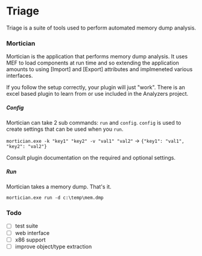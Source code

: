 # Triage
Triage is a suite of tools used to perform automated memory dump analysis.

### Mortician
Mortician is the application that performs memory dump analysis. It uses MEF to load components at run time and so 
extending the application amounts to using [Import] and [Export] attributes and implmeneted various interfaces.

If you follow the setup correctly, your plugin will just "work". There is an excel based plugin to learn from or use
included in the Analyzers project.

##### Config
Mortician can take 2 sub commands: `run` and `config`. `config` is used to create settings that can be used when you
`run`.

`mortician.exe -k "key1" "key2" -v "val1" "val2"` -> `{"key1": "val1", "key2": "val2"}`

Consult plugin documentation on the required and optional settings.

##### Run
Mortician takes a memory dump. That's it.

`mortician.exe run -d c:\temp\mem.dmp`

### Todo
- [ ] test suite
- [ ] web interface
- [ ] x86 support
- [ ] improve object/type extraction